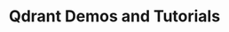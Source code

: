 ---
title: Qdrant Demos and Tutorials
description: Experience firsthand how Qdrant powers intelligent search, anomaly detection, and personalized recommendations, showcasing the full capabilities of vector search to revolutionize data exploration and insights.
cards:
  - id: 0
    title: Semantic Search Demo - Startup Search
    paragraphs:
      - id: 0
        content: This demo leverages a pre-trained SentenceTransformer model to perform semantic searches on startup descriptions, transforming them into vectors for the Qdrant engine.
      - id: 1
        content: Enter a query to see how neural search compares to traditional full-text search, with the option to toggle neural search on and off for direct comparison.
    link:
      text: View Demo
      url: https://qdrant.to/semantic-search-demo
  - id: 1
    title: Semantic Search and Recommendations Demo - Food Discovery
    paragraphs:
      - id: 0
        content: Explore personalized meal recommendations with our demo, using Delivery Service data. Like or dislike dish photos to refine suggestions based on visual appeal.
      - id: 1
        content: Filter options allow for restaurant selections within your delivery area, tailoring your dining experience to your preferences.
    link:
      text: View Demo
      url: https://food-discovery.qdrant.tech/
  - id: 2
    title: Categorization Demo -<br> E-Commerce Products
    paragraphs:
      - id: 0
        content: Discover the power of vector databases in e-commerce through our demo. Simply input a product name and watch as our multi-language model intelligently categorizes it. The dots you see represent product clusters, highlighting our system's efficient categorization.
    link:
      text: View Demo
      url: https://qdrant.to/extreme-classification-demo
sitemapExclude: true
---